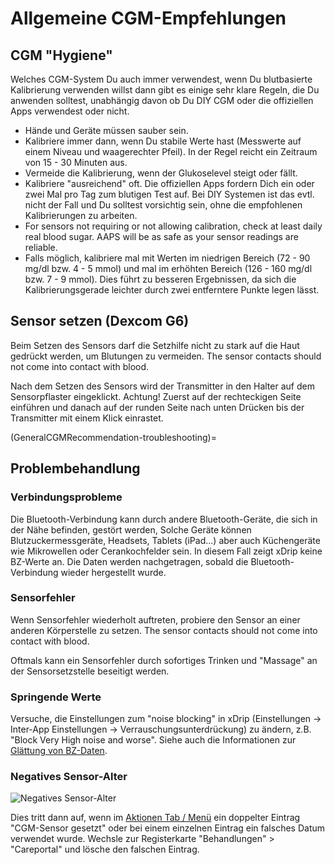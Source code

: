 # Allgemeine CGM-Empfehlungen

## CGM "Hygiene"

Welches CGM-System Du auch immer verwendest, wenn Du blutbasierte Kalibrierung verwenden willst dann gibt es einige sehr klare Regeln, die Du anwenden solltest, unabhängig davon ob Du DIY CGM oder die offiziellen Apps verwendest oder nicht.

-   Hände und Geräte müssen sauber sein.
-   Kalibriere immer dann, wenn Du stabile Werte hast (Messwerte auf einem Niveau und waagerechter Pfeil). In der Regel reicht ein Zeitraum von 15 - 30 Minuten aus.
-   Vermeide die Kalibrierung, wenn der Glukoselevel steigt oder fällt.
-   Kalibriere "ausreichend" oft. Die offiziellen Apps fordern Dich ein oder zwei Mal pro Tag zum blutigen Test auf. Bei DIY Systemen ist das evtl. nicht der Fall und Du solltest vorsichtig sein, ohne die empfohlenen Kalibrierungen zu arbeiten.
-   For sensors not requiring or not allowing calibration, check at least daily real blood sugar. AAPS will be as safe as your sensor readings are reliable.
-   Falls möglich, kalibriere mal mit Werten im niedrigen Bereich (72 - 90 mg/dl bzw. 4 - 5 mmol) und mal im erhöhten Bereich (126 - 160 mg/dl bzw. 7 - 9 mmol).  Dies führt zu besseren Ergebnissen, da sich die Kalibrierungsgerade leichter durch zwei entferntere Punkte legen lässt.

## Sensor setzen (Dexcom G6)

Beim Setzen des Sensors darf die Setzhilfe nicht zu stark auf die Haut gedrückt werden, um Blutungen zu vermeiden. The sensor contacts should not come into contact with blood.

Nach dem Setzen des Sensors wird der Transmitter in den Halter auf dem Sensorpflaster eingeklickt. Achtung! Zuerst auf der rechteckigen Seite einführen und danach auf der runden Seite nach unten Drücken bis der Transmitter mit einem Klick einrastet.

(GeneralCGMRecommendation-troubleshooting)=
## Problembehandlung

### Verbindungsprobleme

Die Bluetooth-Verbindung kann durch andere Bluetooth-Geräte, die sich in der Nähe befinden, gestört werden, Solche Geräte können Blutzuckermessgeräte, Headsets, Tablets (iPad...) aber auch Küchengeräte wie Mikrowellen oder Cerankochfelder sein. In diesem Fall zeigt xDrip keine BZ-Werte an. Die Daten werden nachgetragen, sobald die Bluetooth-Verbindung wieder hergestellt wurde.

### Sensorfehler

Wenn Sensorfehler wiederholt auftreten, probiere den Sensor an einer anderen Körperstelle zu setzen. The sensor contacts should not come into contact with blood.

Oftmals kann ein Sensorfehler durch sofortiges Trinken und "Massage" an der Sensorsetzstelle beseitigt werden.

### Springende Werte

Versuche, die Einstellungen zum "noise blocking" in xDrip (Einstellungen -> Inter-App Einstellungen -> Verrauschungsunterdrückung) zu ändern, z.B. "Block Very High noise and worse". Siehe auch die Informationen zur [Glättung von BZ-Daten](../Usage/Smoothing-Blood-Glucose-Data-in-xDrip.md).

### Negatives Sensor-Alter

![Negatives Sensor-Alter](../images/Troubleshooting_SensorAge.png)

Dies tritt dann auf, wenn im [Aktionen Tab / Menü](Config-Builder-actions) ein doppelter Eintrag "CGM-Sensor gesetzt" oder bei einem einzelnen Eintrag ein falsches Datum verwendet wurde. Wechsle zur Registerkarte "Behandlungen" > "Careportal" und lösche den falschen Eintrag.

